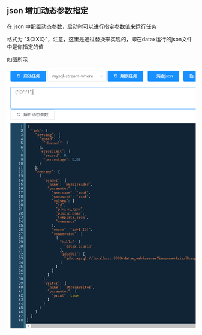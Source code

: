 ## json 增加动态参数指定

在 json 中配置动态参数，启动时可以进行指定参数值来运行任务

格式为 "${XXX}"，注意，这里是通过替换来实现的，即在datax运行的json文件中是你指定的值

如图所示

![](./img/20191015152659.png)

